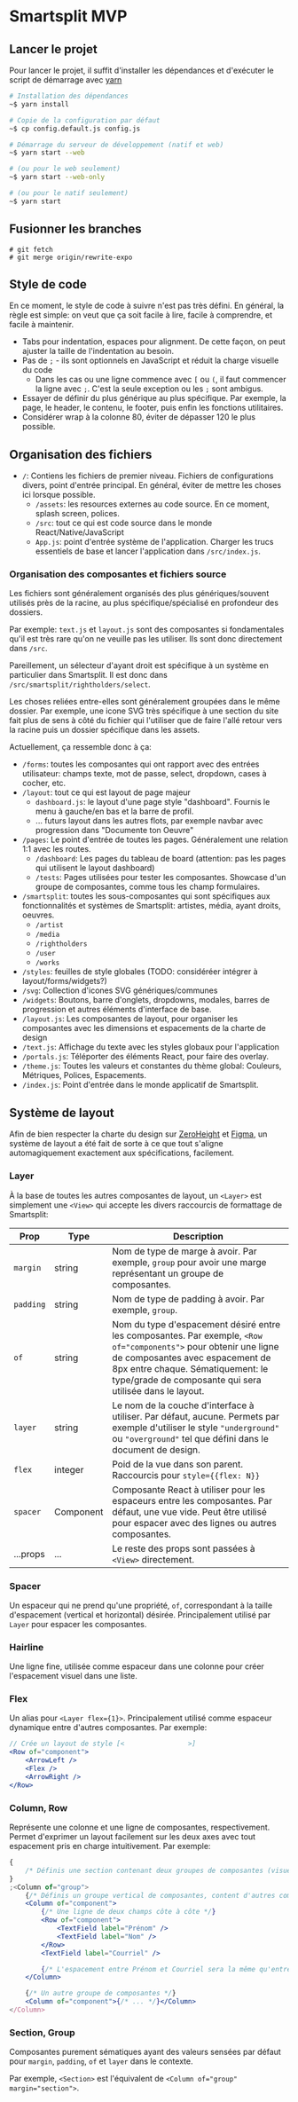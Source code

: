 # Smartsplit MVP

## Lancer le projet

Pour lancer le projet, il suffit d'installer les dépendances et d'exécuter le script de démarrage avec [yarn](https://yarnpkg.com/)

```sh
# Installation des dépendances
~$ yarn install

# Copie de la configuration par défaut
~$ cp config.default.js config.js

# Démarrage du serveur de développement (natif et web)
~$ yarn start --web

# (ou pour le web seulement)
~$ yarn start --web-only

# (ou pour le natif seulement)
~$ yarn start
```

## Fusionner les branches

```
# git fetch
# git merge origin/rewrite-expo
```

## Style de code

En ce moment, le style de code à suivre n'est pas très défini. En général, la règle est simple: on veut que ça soit facile à lire, facile à comprendre, et facile à maintenir.

- Tabs pour indentation, espaces pour alignment. De cette façon, on peut ajuster la taille de l'indentation au besoin.
- Pas de `;` - ils sont optionnels en JavaScript et réduit la charge visuelle du code
  - Dans les cas ou une ligne commence avec `[` ou `(`, il faut commencer la ligne avec `;`. C'est la seule exception ou les `;` sont ambigus.
- Essayer de définir du plus générique au plus spécifique. Par exemple, la page, le header, le contenu, le footer, puis enfin les fonctions utilitaires.
- Considérer wrap à la colonne 80, éviter de dépasser 120 le plus possible.

## Organisation des fichiers

- `/`: Contiens les fichiers de premier niveau. Fichiers de configurations divers, point d'entrée principal. En général, éviter de mettre les choses ici lorsque possible.
  - `/assets`: les resources externes au code source. En ce moment, splash screen, polices.
  - `/src`: tout ce qui est code source dans le monde React/Native/JavaScript
  - `App.js`: point d'entrée système de l'application. Charger les trucs essentiels de base et lancer l'application dans `/src/index.js`.

### Organisation des composantes et fichiers source

Les fichiers sont généralement organisés des plus génériques/souvent utilisés près de la racine, au plus spécifique/spécialisé en profondeur des dossiers.

Par exemple: `text.js` et `layout.js` sont des composantes si fondamentales qu'il est très rare qu'on ne veuille pas les utiliser. Ils sont donc directement dans `/src`.

Pareillement, un sélecteur d'ayant droit est spécifique à un système en particulier dans Smartsplit. Il est donc dans `/src/smartsplit/rightholders/select`.

Les choses reliées entre-elles sont généralement groupées dans le même dossier. Par exemple, une icone SVG très spécifique à une section du site fait plus de sens à côté du fichier qui l'utiliser que de faire l'allé retour vers la racine puis un dossier spécifique dans les assets.

Actuellement, ça ressemble donc à ça:

- `/forms`: toutes les composantes qui ont rapport avec des entrées utilisateur: champs texte, mot de passe, select, dropdown, cases à cocher, etc.
- `/layout`: tout ce qui est layout de page majeur
  - `dashboard.js`: le layout d'une page style "dashboard". Fournis le menu à gauche/en bas et la barre de profil.
  - ... futurs layout dans les autres flots, par exemple navbar avec progression dans "Documente ton Oeuvre"
- `/pages`: Le point d'entrée de toutes les pages. Généralement une relation 1:1 avec les routes.
  - `/dashboard`: Les pages du tableau de board (attention: pas les pages qui utilisent le layout dashboard)
  - `/tests`: Pages utilisées pour tester les composantes. Showcase d'un groupe de composantes, comme tous les champ formulaires.
- `/smartsplit`: toutes les sous-composantes qui sont spécifiques aux fonctionnalités et systèmes de Smartsplit: artistes, média, ayant droits, oeuvres.
  - `/artist`
  - `/media`
  - `/rightholders`
  - `/user`
  - `/works`
- `/styles`: feuilles de style globales (TODO: considéréer intégrer à layout/forms/widgets?)
- `/svg`: Collection d'icones SVG génériques/communes
- `/widgets`: Boutons, barre d'onglets, dropdowns, modales, barres de progression et autres éléments d'interface de base.
- `/layout.js`: Les composantes de layout, pour organiser les composantes avec les dimensions et espacements de la charte de design
- `/text.js`: Affichage du texte avec les styles globaux pour l'application
- `/portals.js`: Téléporter des éléments React, pour faire des overlay.
- `/theme.js`: Toutes les valeurs et constantes du thème global: Couleurs, Métriques, Polices, Espacements.
- `/index.js`: Point d'entrée dans le monde applicatif de Smartsplit.

## Système de layout

Afin de bien respecter la charte du design sur [ZeroHeight](http://design.smartsplit.org/) et [Figma](https://www.figma.com/file/bNFAb0kdHfrqFGVpcuH2X78E/Smartsplit), un système de layout a été fait de sorte à ce que tout s'aligne automagiquement exactement aux spécifications, facilement.

### Layer

À la base de toutes les autres composantes de layout, un `<Layer>` est simplement une `<View>` qui accepte les divers raccourcis de formattage de Smartsplit:

| Prop      | Type      | Description                                                                                                                                                                                                                                         |
| --------- | --------- | --------------------------------------------------------------------------------------------------------------------------------------------------------------------------------------------------------------------------------------------------- |
| `margin`  | string    | Nom de type de marge à avoir. Par exemple, `group` pour avoir une marge représentant un groupe de composantes.                                                                                                                                      |
| `padding` | string    | Nom de type de padding à avoir. Par exemple, `group`.                                                                                                                                                                                               |
| `of`      | string    | Nom du type d'espacement désiré entre les composantes. Par exemple, `<Row of="components">` pour obtenir une ligne de composantes avec espacement de 8px entre chaque. Sématiquement: le type/grade de composante qui sera utilisée dans le layout. |
| `layer`   | string    | Le nom de la couche d'interface à utiliser. Par défaut, aucune. Permets par exemple d'utiliser le style `"underground"` ou `"overground"` tel que défini dans le document de design.                                                                |
| `flex`    | integer   | Poid de la vue dans son parent. Raccourcis pour `style={{flex: N}}`                                                                                                                                                                                 |
| `spacer`  | Component | Composante React à utiliser pour les espaceurs entre les composantes. Par défaut, une vue vide. Peut être utilisé pour espacer avec des lignes ou autres composantes.                                                                               |
| ...props  | ...       | Le reste des props sont passées à `<View>` directement.                                                                                                                                                                                             |

### Spacer

Un espaceur qui ne prend qu'une propriété, `of`, correspondant à la taille d'espacement (vertical et horizontal) désirée. Principalement utilisé par `Layer` pour espacer les composantes.

### Hairline

Une ligne fine, utilisée comme espaceur dans une colonne pour créer l'espacement visuel dans une liste.

### Flex

Un alias pour `<Layer flex={1}>`. Principalement utilisé comme espaceur dynamique entre d'autres composantes. Par exemple:

```jsx
// Crée un layout de style [<                >]
<Row of="component">
	<ArrowLeft />
	<Flex />
	<ArrowRight />
</Row>
```

### Column, Row

Représente une colonne et une ligne de composantes, respectivement. Permet d'exprimer un layout facilement sur les deux axes avec tout espacement pris en charge intuitivement. Par exemple:

```jsx
{
	/* Définis une section contenant deux groupes de composantes (visuellement espacées) */
}
;<Column of="group">
	{/* Définis un groupe vertical de composantes, content d'autres composantes */}
	<Column of="component">
		{/* Une ligne de deux champs côte à côte */}
		<Row of="component">
			<TextField label="Prénom" />
			<TextField label="Nom" />
		</Row>
		<TextField label="Courriel" />

		{/* L'espacement entre Prénom et Courriel sera la même qu'entre Prénom et Nom */}
	</Column>

	{/* Un autre groupe de composantes */}
	<Column of="component">{/* ... */}</Column>
</Column>
```

### Section, Group

Composantes purement sématiques ayant des valeurs sensées par défaut pour `margin`, `padding`, `of` et `layer` dans le contexte.

Par exemple, `<Section>` est l'équivalent de `<Column of="group" margin="section">`.
